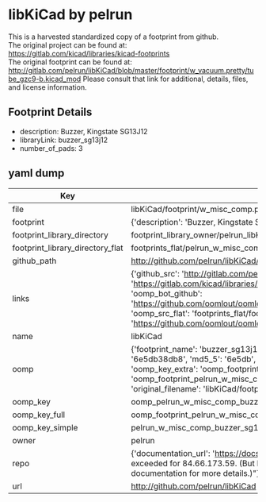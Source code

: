 # libKiCad by pelrun  
This is a harvested standardized copy of a footprint from github.  
The original project can be found at:  
https://gitlab.com/kicad/libraries/kicad-footprints  
The original footprint can be found at:
http://gitlab.com/pelrun/libKiCad/blob/master/footprint/w_vacuum.pretty/tube_gzc9-b.kicad_mod
Please consult that link for additional, details, files, and license information.  
## Footprint Details
* description: Buzzer, Kingstate SG13J12  
* libraryLink: buzzer_sg13j12  
* number_of_pads: 3  
## yaml dump  
| Key | Value |  
| --- | --- |  
| file | libKiCad/footprint/w_misc_comp.pretty/buzzer_sg13j12.kicad_mod |  
| footprint | {'description': 'Buzzer, Kingstate SG13J12', 'libraryLink': 'buzzer_sg13j12', 'number_of_pads': 3} |  
| footprint_library_directory | footprint_library_owner/pelrun_libKiCad |  
| footprint_library_directory_flat | footprints_flat/pelrun_w_misc_comp_buzzer_sg13j12/working |  
| github_path | http://github.com/pelrun/libKiCad/blob/master/footprint/w_misc_comp.pretty/buzzer_sg13j12.kicad_mod |  
| links | {'github_src': 'http://gitlab.com/pelrun/libKiCad/blob/master/footprint/w_vacuum.pretty/tube_gzc9-b.kicad_mod', 'github_src_repo': 'https://gitlab.com/kicad/libraries/kicad-footprints', 'oomp_bot': 'footprints/pelrun_w_misc_comp_buzzer_sg13j12/working', 'oomp_bot_github': 'https://github.com/oomlout/oomlout_oomp_footprint_bot/tree/main/footprints/pelrun_w_misc_comp_buzzer_sg13j12/working', 'oomp_src_flat': 'footprints_flat/footprints_flat/pelrun_w_misc_comp_buzzer_sg13j12/working', 'oomp_src_flat_github': 'https://github.com/oomlout/oomlout_oomp_footprint_src/tree/main/footprints_flat/pelrun_w_misc_comp_buzzer_sg13j12/working'} |  
| name | libKiCad |  
| oomp | {'footprint_name': 'buzzer_sg13j12', 'library_name': 'w_misc_comp', 'md5': '6e5db38db8e89d83ec63becde3693327', 'md5_10': '6e5db38db8', 'md5_5': '6e5db', 'md5_6': '6e5db3', 'oomp_key': 'oomp_pelrun_w_misc_comp_buzzer_sg13j12', 'oomp_key_extra': 'oomp_footprint_pelrun_w_misc_comp_buzzer_sg13j12', 'oomp_key_full': 'oomp_footprint_pelrun_w_misc_comp_buzzer_sg13j12_6e5db3', 'oomp_key_simple': 'pelrun_w_misc_comp_buzzer_sg13j12', 'original_filename': 'libKiCad/footprint/w_misc_comp.pretty/buzzer_sg13j12.kicad_mod', 'owner_name': 'pelrun'} |  
| oomp_key | oomp_pelrun_w_misc_comp_buzzer_sg13j12 |  
| oomp_key_full | oomp_footprint_pelrun_w_misc_comp_buzzer_sg13j12 |  
| oomp_key_simple | pelrun_w_misc_comp_buzzer_sg13j12 |  
| owner | pelrun |  
| repo | {'documentation_url': 'https://docs.github.com/rest/overview/resources-in-the-rest-api#rate-limiting', 'message': "API rate limit exceeded for 84.66.173.59. (But here's the good news: Authenticated requests get a higher rate limit. Check out the documentation for more details.)"} |  
| url | http://github.com/pelrun/libKiCad |  

